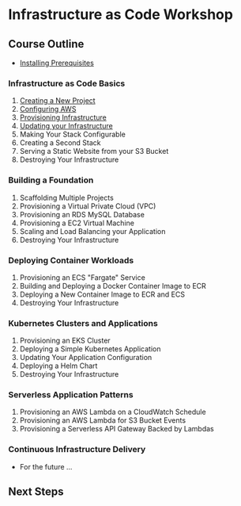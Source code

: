 # Infrastructure as Code Workshop

## Course Outline

* [Installing Prerequisites](./labs/00-installing-prerequisites.md)

### Infrastructure as Code Basics

1. [Creating a New Project](./labs/01-basics/01-creating-a-new-project.md)
2. [Configuring AWS](./labs/01-basics/02-configuring-aws.md)
3. [Provisioning Infrastructure](./labs/01-basics/03-provisioning-infrastructure.md)
4. [Updating your Infrastructure](./labs/01-basics/04-updating-your-infrastructure.md)
5. Making Your Stack Configurable
6. Creating a Second Stack
7. Serving a Static Website from your S3 Bucket
8. Destroying Your Infrastructure

### Building a Foundation

1. Scaffolding Multiple Projects
2. Provisioning a Virtual Private Cloud (VPC)
3. Provisioning an RDS MySQL Database
4. Provisioning a EC2 Virtual Machine
5. Scaling and Load Balancing your Application
6. Destroying Your Infrastructure

### Deploying Container Workloads

1. Provisioning an ECS "Fargate" Service
2. Building and Deploying a Docker Container Image to ECR
3. Deploying a New Container Image to ECR and ECS
4. Destroying Your Infrastructure

### Kubernetes Clusters and Applications

1. Provisioning an EKS Cluster
2. Deploying a Simple Kubernetes Application
3. Updating Your Application Configuration
4. Deploying a Helm Chart
5. Destroying Your Infrastructure

### Serverless Application Patterns

1. Provisioning an AWS Lambda on a CloudWatch Schedule
2. Provisioning an AWS Lambda for S3 Bucket Events
3. Provisioning a Serverless API Gateway Backed by Lambdas

### Continuous Infrastructure Delivery

* For the future ...

## Next Steps
